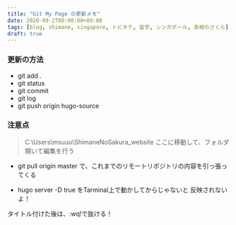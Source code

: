 ```yaml
---
title: "Git My Page の更新メモ"
date: 2020-09-2T00:00:00+09:00
tags: [blog, shimane, singapore, トビタテ, 留学, シンガポール, 島根のさくら]
draft: true
---
```


### 更新の方法
- git add .
- git status
- git commit
- git log
- git push origin hugo-source

### 注意点
> C:\Users\msuuu\ShimaneNoSakura_website
ここに移動して、フォルダ開いて編集を行う

- git pull origin master
で、これまでのリモートリポジトリの内容を引っ張ってくる

- hugo server -D true
をTarminal上で動かしてからじゃないと
反映されないよ！

タイトル付けた後は、:wq!で抜ける！